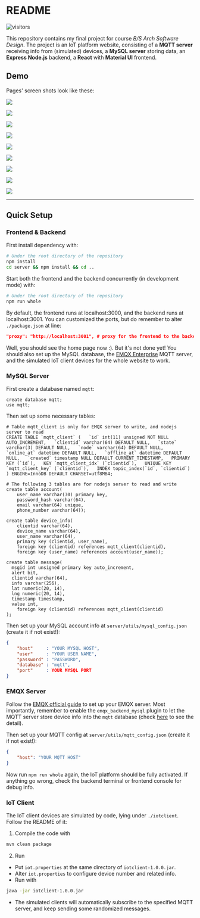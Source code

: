 # README

![visitors](https://visitor-badge.laobi.icu/badge?page_id=vtu.IoTclient)

This repository contains my final project for course *B/S Arch Software Design*. The project is an IoT platform website, consisting of a **MQTT server** receiving info from (simulated) devices, a **MySQL server** storing data, an **Express Node.js** backend, a **React** with **Material UI** frontend.

## Demo

Pages' screen shots look like these:

![](assets/demo_home.png)

![](assets/demo_dashboard.png)

![](assets/demo_devices.png)

![](assets/demo_messages1.png)

![](assets/demo_messages2.png)

![](assets/demo_maps.png)

![](assets/demo_account.png)

![](assets/demo_login.png)

![](assets/demo_register.png)

---

## Quick Setup

### Frontend & Backend

First install dependency with:
```bash
# Under the root directory of the repository
npm install
cd server && npm install && cd ..
```

Start both the frontend and the backend concurrently (in development mode) with:
```bash
# Under the root directory of the repository
npm run whole
```

By default, the frontend runs at localhost:3000, and the backend runs at localhost:3001. You can customized the ports, but do remember to alter `./package.json` at line:

```json
"proxy": "http://localhost:3001", # proxy for the frontend to the backend
```

Well, you should see the home page now :). But it's not done yet! You should also set up the MySQL database, the [EMQX Enterprise](https://www.emqx.cn/products/enterprise) MQTT server, and the simulated IoT client devices for the whole website to work.

### MySQL Server

First create a database named `mqtt`:

```mysql
create database mqtt;
use mqtt;
```

Then set up some necessary tables: 

```mysql
# Table mqtt_client is only for EMQX server to write, and nodejs server to read
CREATE TABLE `mqtt_client` (   `id` int(11) unsigned NOT NULL AUTO_INCREMENT,   `clientid` varchar(64) DEFAULT NULL,   `state` varchar(3) DEFAULT NULL,   `node` varchar(64) DEFAULT NULL,   `online_at` datetime DEFAULT NULL,   `offline_at` datetime DEFAULT NULL,   `created` timestamp NULL DEFAULT CURRENT_TIMESTAMP,   PRIMARY KEY (`id`),   KEY `mqtt_client_idx` (`clientid`),   UNIQUE KEY `mqtt_client_key` (`clientid`),   INDEX topic_index(`id`, `clientid`) ) ENGINE=InnoDB DEFAULT CHARSET=utf8MB4;

# The following 3 tables are for nodejs server to read and write
create table account(
	user_name varchar(30) primary key,
	password_hash varchar(64),
	email varchar(64) unique,
	phone_number varchar(64));

create table device_info(
	clientid varchar(64),
	device_name varchar(64),
	user_name varchar(64),
	primary key (clientid, user_name),
	foreign key (clientid) references mqtt_client(clientid),
 	foreign key (user_name) references account(user_name));

create table message(
  msgid int unsigned primary key auto_increment,
  alert bit,
  clientid varchar(64),
  info varchar(256),
  lat numeric(20, 14),
  lng numeric(20, 14),
  timestamp timestamp,
  value int,
	foreign key (clientid) references mqtt_client(clientid)
);
```

Then set up your MySQL account info at `server/utils/mysql_config.json` (create it if not exist!):

```json
{
    "host"     : "YOUR MYSQL HOST",
    "user"     : "YOUR USER NAME",
    "password" : "PASSWORD",
    "database" : "mqtt",
    "port"     : YOUR MYSQL PORT
}
```

### EMQX Server

Follow the [EMQX official guide](https://docs.emqx.cn/enterprise/v4.3/#开始使用) to set up your EMQX server. Most importantly, remember to enable the `emqx_backend_mysql` plugin to let the MQTT server store device info into the `mqtt` database (check [here](https://docs.emqx.cn/enterprise/v4.3/backend/backend.html#数据存储设计) to see the detail).

Then set up your MQTT config at `server/utils/mqtt_config.json` (create it if not exist!):

```json
{
    "host": "YOUR MQTT HOST"
}
```

Now run `npm run whole` again, the IoT platform should be fully activated. If anything go wrong, check the backend terminal or frontend console for debug info.

### IoT Client

The IoT client devices are simulated by code, lying under `./iotclient`. Follow the README of it:

1. Compile the code with
```bash
mvn clean package
```

2. Run
- Put `iot.properties` at the same directory of `iotclient-1.0.0.jar`.
- Alter `iot.properties` to configure device number and related info.
- Run with
```bash
java -jar iotclient-1.0.0.jar
```
- The simulated clients will automatically subscribe to the specified MQTT server, and keep sending some randomized messages.
